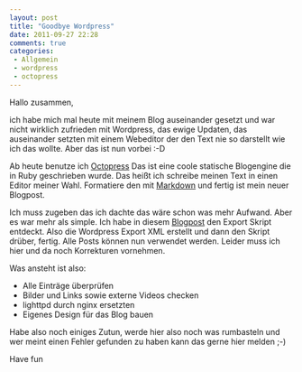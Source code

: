 ```yaml
---
layout: post
title: "Goodbye Wordpress"
date: 2011-09-27 22:28
comments: true
categories:
 - Allgemein
 - wordpress
 - octopress
---
```

Hallo zusammen,

ich habe mich mal heute mit meinem Blog auseinander gesetzt und war nicht wirklich zufrieden mit Wordpress, das ewige Updaten, das auseinander setzten mit einem Webeditor der den Text nie so darstellt wie ich das wollte. Aber das ist nun vorbei :-D

Ab heute benutze ich [Octopress](http://octopress.org) Das ist eine coole statische Blogengine die in Ruby geschrieben wurde. Das heißt ich schreibe meinen Text in einen Editor meiner Wahl. Formatiere den mit [Markdown](http://daringfireball.net/projects/markdown) und fertig ist mein neuer Blogpost.

Ich muss zugeben das ich dachte das wäre schon was mehr Aufwand. Aber es war mehr als simple. Ich habe in diesem [Blogpost](http://citizen428.net/blog/2011/09/26/goodbye-wordpress/) den Export Skript entdeckt. Also die Wordpress Export XML erstellt und dann den Skript drüber, fertig. Alle Posts können nun verwendet werden. Leider muss ich hier und da noch Korrekturen vornehmen.

Was ansteht ist also:

* Alle Einträge überprüfen
* Bilder und Links sowie externe Videos checken
* lighttpd durch nginx ersetzten
* Eigenes Design für das Blog bauen

Habe also noch einiges Zutun, werde hier also noch was rumbasteln und wer meint einen Fehler gefunden zu haben kann das gerne hier melden ;-)

Have fun
